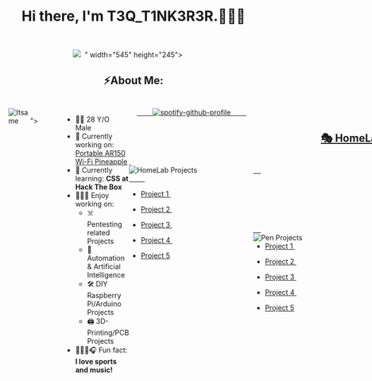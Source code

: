 <h1 align="center">Hi there, I'm T3Q_T1NK3R3R.👋🏽💀</h1>  
<p align="center">     
  <img src="https://github.com/TeqTinkerer/TeqTinkerer/assets/58558677/71628517-a251-434b-b45c-bad79e0f387f"> 
" width="545" height="245">            
<h2 align="center">⚡About Me:</h2>
<div/>         
<div style="display: flex; align-items: left; justify-content: left;">
    <img align="right" alt="Itsame" width="250" src="https://github.com/TeqTinkerer/TeqTinkerer/assets/58558677/204c5d80-048f-4476-b252-8a96030df06a">   
">             
    
- 👨🏽 28 Y/O Male   
- 🔭 Currently working on: [Portable AR150 Wi-Fi Pineapple](https://github.com/)
- 🌱 Currently learning: **CSS at Hack The Box**
- 👨🏽‍💻 Enjoy working on:
    - ☠️ Pentesting related Projects
    - 🤖 Automation & Artificial Intelligence
    - 🛠 DIY Raspberry Pi/Arduino Projects  
    - 🖨️ 3D-Printing/PCB Projects
- 🤸🏽‍♂️🎧 Fun fact: **I love sports and music!**
<div align="left">   
    <a href="https://github.com/kittinan/spotify-github-profile">       
        <img src="https://spotify-github-profile.vercel.app/api/view?uid=1119599286&cover_image=true&theme=novatorem&show_offline=false&background_color=121212&interchange=false&bar_color=53b14f&bar_color_cover=true" alt="spotify-github-profile">        
<h2 align="center">🎭 HomeLab Projects:</h2> 
<div style="display: flex; align-items: left; justify-content: left;">
    <img align="right" alt="HomeLab Projects" width ="250" src="https://github.com/TeqTinkerer/TeqTinkerer/assets/58558677/e0b73192-fd6e-468e-835a-b84796feef25">         
    
- Project 1 

- Project 2 

- Project 3 

- Project 4 

- Project 5
<div/>    
<p align="center">     
<h2 align="center">💀 Pen-testing Projects:</h2>    
<div style="display: flex; align-items: left; justify-content: left;">
    <img align="right" alt="Pen Projects" width ="250" src="https://github.com/TeqTinkerer/TeqTinkerer/assets/58558677/799a38b9-d151-4858-9827-70fc7d594eed">

- Project 1 

- Project 2 

- Project 3 

- Project 4 

- Project 5
<div/>     
<p align="center">     
<h2 align="center">🦾 Languages and Tools:</h2>
<div/>     
<p align="center"> <a href="https://developer.android.com" target="_blank" rel="noreferrer"> <img src="https://raw.githubusercontent.com/devicons/devicon/master/icons/android/android-original-wordmark.svg" alt="android" width="40" height="40"/> <a href="https://www.arduino.cc/" target="_blank" rel="noreferrer"> <img src="https://cdn.worldvectorlogo.com/logos/arduino-1.svg" alt="arduino" width="40" height="40"/> <a href="https://azure.microsoft.com/en-in/" target="_blank" rel="noreferrer"> <img src="https://www.vectorlogo.zone/logos/microsoft_azure/microsoft_azure-icon.svg" alt="azure" width="40" height="40"/> <a href="https://www.gnu.org/software/bash/" target="_blank" rel="noreferrer"> <img src="https://www.vectorlogo.zone/logos/gnu_bash/gnu_bash-icon.svg" alt="bash" width="40" height="40"/> <a href="https://www.blender.org/" target="_blank" rel="noreferrer"> <img src="https://download.blender.org/branding/community/blender_community_badge_white.svg" alt="blender" width="40" height="40"/> <a href="https://www.w3schools.com/cs/" target="_blank" rel="noreferrer"> <img src="https://raw.githubusercontent.com/devicons/devicon/master/icons/csharp/csharp-original.svg" alt="csharp" width="40" height="40"/> <a href="https://www.w3.org/html/" target="_blank" rel="noreferrer"> <img src="https://raw.githubusercontent.com/devicons/devicon/master/icons/html5/html5-original-wordmark.svg" alt="html5" width="40" height="40"/> <a href="https://ifttt.com/" target="_blank" rel="noreferrer"> <img src="https://www.vectorlogo.zone/logos/ifttt/ifttt-ar21.svg" alt="ifttt" width="40" height="40"/> <a href="https://www.java.com" target="_blank" rel="noreferrer"> <img src="https://raw.githubusercontent.com/devicons/devicon/master/icons/java/java-original.svg" alt="java" width="40" height="40"/> <a href="https://www.linux.org/" target="_blank" rel="noreferrer"> <img src="https://raw.githubusercontent.com/devicons/devicon/master/icons/linux/linux-original.svg" alt="linux" width="40" height="40"/> <a href="https://www.mathworks.com/" target="_blank" rel="noreferrer"> <img src="https://upload.wikimedia.org/wikipedia/commons/2/21/Matlab_Logo.png" alt="matlab" width="40" height="40"/> <a href="https://www.mysql.com/" target="_blank" rel="noreferrer"> <img src="https://raw.githubusercontent.com/devicons/devicon/master/icons/mysql/mysql-original-wordmark.svg" alt="mysql" width="40" height="40"/> <a href="https://www.photoshop.com/en" target="_blank" rel="noreferrer"> <img src="https://raw.githubusercontent.com/devicons/devicon/master/icons/photoshop/photoshop-line.svg" alt="photoshop" width="40" height="40"/> <a href="https://www.python.org" target="_blank" rel="noreferrer"> <img src="https://raw.githubusercontent.com/devicons/devicon/master/icons/python/python-original.svg" alt="python" width="40" height="40"/> 

<h2 align="center">🖥️ My Outdated yet Wonderful Workstation:</h2>
<p align="center">  
<div style="display: flex; align-items: left; justify-content: left;">
    <img align="right" alt="Setup" width="250" src="https://github.com/TeqTinkerer/TeqTinkerer/assets/58558677/3ba56ae4-0de6-4d08-8333-082f404095fb">  
</div>
</p>
</div>
<div style="flex: 1; background-color: #f9f9f9; padding: 10px; border: 1px solid #ccc; border-radius: 5px; max-width: 300px;">
    <details style="margin-bottom: 10px;">
        <summary><strong>Machine Specs</strong></summary>
        <ul style="list-style-type: none; padding: 0;">
            <li>CPU: Intel® Core™ i7-6700K Skylake OC</li>
            <li>GPU: Asus ROG Nvidia RTX 2070</li>
            <li>RAM: 32GB (4x8GB) Corsair Vengeance</li>
            <li>Case: Cooler Master</li>
            <li>Cooler: Asus ROG Ryuo AIO</li>
            <li>Motherboard: Asus ROG Formula XI</li>
        </ul>
    </details>
    <details style="margin-bottom: 10px;">
        <summary><strong>Drives</strong></summary>
        <ul style="list-style-type: none; padding: 0;">
            <li>Boot: WD 128GB NVMe</li>
            <li>Work: Samsung 250GB SSD</li>
            <li>Game: Samsung 250GB SSD</li>
        </ul>
    </details>
    <details>
        <summary><strong>Peripherals</strong></summary>
        <ul style="list-style-type: none; padding: 0;">
            <li>Razer Mouse & Keyboard</li>
        </ul>
    </details>
</div>
</div>
<div/>         
<p align="center">       
<p align="center">       
<p align="center">         
<div align="center">  
  <h2>📊 Useless Stats:</h2>  
  <div/>     
  <img src="https://github-readme-stats.vercel.app/api?username=teqtinkerer&show_icons=true&locale=en&theme=github_dark" alt="teqtinkerer" width="220" />     
  <img src="https://github-readme-streak-stats.herokuapp.com/?user=teqtinkerer&theme=github-dark" alt="teqtinkerer" width="240" />        
  <img src="https://github-readme-stats.vercel.app/api/top-langs?username=teqtinkerer&show_icons=true&locale=en&layout=compact&theme=github_dark" alt="teqtinkerer" width="220" />      
<div align="center">
  <img src="https://github.com/teqtinkerer/teqtinkerer/blob/output/github-contribution-grid-snake-dark.svg" alt="snake gif" width="80%">  
</div>

<h2>🤝🏽 Connect with me:</h2> 
<div align="center">
  <a href="https://linkedin.com/in/https://www.linkedin.com/in/mahdi-tavakoli-0644a61b8/" target="blank"><img align="center" src="https://raw.githubusercontent.com/rahuldkjain/github-profile-readme-generator/master/src/images/icons/Social/linked-in-alt.svg" alt="https://www.linkedin.com/in/mahdi-tavakoli-0644a61b8/" height="30" width="40" /></a>     
  <a href="https://instagram.com/@teqtinkerer" target="blank"><img align="center" src="https://raw.githubusercontent.com/rahuldkjain/github-profile-readme-generator/master/src/images/icons/Social/instagram.svg" alt="@teqtinkerer" height="30" width="40" /></a>   
  <a href="https://medium.com/@teq_tinkerer" target="blank"><img align="center" src="https://raw.githubusercontent.com/rahuldkjain/github-profile-readme-generator/master/src/images/icons/Social/medium.svg" alt="@teq_tinkerer" height="30" width="40" /></a>   
  <a href="https://www.youtube.com/c/https://www.youtube.com/" target="blank"><img align="center" src="https://raw.githubusercontent.com/rahuldkjain/github-profile-readme-generator/master/src/images/icons/Social/youtube.svg" alt="https://www.youtube.com/" height="30" width="40" /></a>    
  <a href="YOUR_SPOTIFY_PROFILE_URL" target="blank"><img align="center" src="https://raw.githubusercontent.com/rahuldkjain/github-profile-readme-generator/master/src/images/icons/Social/spotify.svg" alt="https://www.spotify.com/" height="30" width="40" /></a>
</p>
